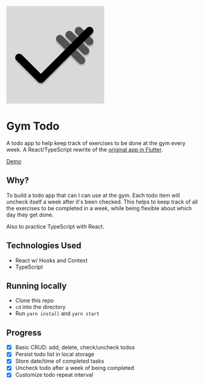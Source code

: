 ![logo](./icon.png)

# Gym Todo

A todo app to help keep track of exercises to be done at the gym every week. A React/TypeScript rewrite of the [original app in Flutter](https://github.com/andreidobrinski/todo-flutter).

[Demo](https://andreidobrinski.com/gym-todo/)

## Why?

To build a todo app that can I can use at the gym. Each todo item will uncheck itself a week after it's been checked. This helps to keep track of all the exercises to be completed in a week, while being flexible about which day they get done.

Also to practice TypeScript with React.

## Technologies Used

- React w/ Hooks and Context
- TypeScript

## Running locally

- Clone this repo
- `cd` into the directory
- Run `yarn install` and `yarn start`

## Progress

- [x] Basic CRUD: add, delete, check/uncheck todos
- [x] Persist todo list in local storage
- [x] Store date/time of completed tasks
- [x] Uncheck todo after a week of being completed
- [x] Customize todo repeat interval
